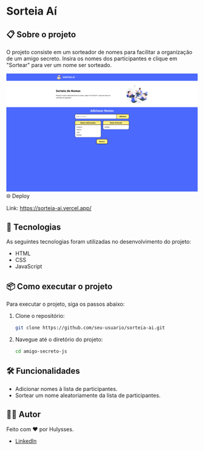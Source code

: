 # Sorteia Aí

## 📋 Sobre o projeto

O projeto consiste em um sorteador de nomes para facilitar a organização de um amigo secreto. Insira os nomes dos participantes e clique em "Sortear" para ver um nome ser sorteado.

<div align="center">
    <img src="./assets/images/sorteia-ai.png" alt="Sorteia Aí" /> 
</div

## 🌐 Deploy

Link: https://sorteia-ai.vercel.app/

## 🚀 Tecnologias

As seguintes tecnologias foram utilizadas no desenvolvimento do projeto:

- HTML
- CSS
- JavaScript

## 📦 Como executar o projeto

Para executar o projeto, siga os passos abaixo:

1. Clone o repositório:

   ```bash
   git clone https://github.com/seu-usuario/sorteia-ai.git
   ```

2. Navegue até o diretório do projeto:
   ```bash
   cd amigo-secreto-js
   ```

## 🛠️ Funcionalidades

- Adicionar nomes à lista de participantes.
- Sortear um nome aleatoriamente da lista de participantes.

## 👨‍💻 Autor

Feito com ❤️ por Hulysses.

- [LinkedIn](https://www.linkedin.com/in/hulysses)
